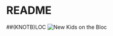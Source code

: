 # README

##(KNOTB)LOC
![New Kids on the Bloc](https://cbsradionews.files.wordpress.com/2016/04/new-kids-on-the-block-946.jpg?w=946 "New Kids")
